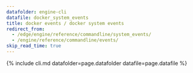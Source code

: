 ```yaml
---
datafolder: engine-cli
datafile: docker_system_events
title: docker events / docker system events
redirect_from:
  - /edge/engine/reference/commandline/system_events/
  - /engine/reference/commandline/events/
skip_read_time: true
---
```

<!--
This page is automatically generated from Docker's source code. If you want to
suggest a change to the text that appears here, open a ticket or pull request
in the source repository on GitHub:

https://github.com/docker/cli
-->

{% include cli.md datafolder=page.datafolder datafile=page.datafile %}
